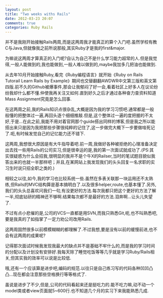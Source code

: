```yaml
---
layout: post
title: "Two weeks withs Rails"
date: 2012-03-23 20:07
comments: true
categories: Ruby Rails
---
```


并不是我刚开始接触Rails两周,而是这两周我才能真正的算个入门吧.虽然学校有教C与Java,但就像我之前所说那般,其实Ruby才是我的first&major.

为嘛说这两周才算真正的入门呢?自认为自己不是什么学习能力超常的人.但是我觉得,一般人能做到的,我也能做到,一般人难以做到的,maybe我加多几把油也能做到.
<!-- more -->
从去年10月开始接触Ruby,看完《Ruby编程语言》就开始《Ruby on Rails Tutorail Learn Rails by Example》期间也交替翻翻AWDWR中文第三版和英文第四版.前不久的Github被爆事件,那会让我郁闷了好一会,看着社区上好多人在议论纷纷我却什么都不懂.仲使我再关注又如何.直到好久之后才通过各种奋力查资料知道Mass Assignment究竟是怎么回事.

在这两周之前,我的Rails知识点很杂乱,大概是因为我的学习习惯吧.通常都是一般般懂的把整体过一遍,再回头逐个细细推敲.但是,这个整体过一遍的度把握的不太好,于是...在此之前,我能不用对着官网那个guide搭出同样的博客,但是我之所以能搭出来只是因为我把那些步骤很纯粹的记住了,这一步做完大概下一步要做啥死记了.呃,有时候发觉自己的记忆能力还不错下.

这两周,我想很大原因是有大牛指导着吧.前一周,我做好各种被拒绝的心理准备决定出去找一些用Rails的公司实习,但是很幸运的是,我的第一次面试就成功了.(PS:其实很疑惑为什么会招我,很明显的我并不是个牛X的Railser,当时的笔试题目貌似我答出来的也就一半那样吧；并且,在某网站上我发现我们的头头回复一名求职的实习生时说只招全职之类的.)

相较之以往,如今,我的学习也比较系统一些.虽然在多表关联那一块运用还不太熟练,但Rails的MVC结构算是基本搞明白了.以及很多helper,route,也基本懂了.另外,我们的头头总喜欢问我们一句,有没更好的方法.每次我都只把这个更好的方法了解一半,彻底钻研的精神还不够啊.结果每次都不是最好的方法.泪奔啊...让头儿失望了.

不过有点小悲催的是,公司的VCS一直都是用SVN,而我只熟悉Git,呃,也不叫熟悉吧,要是我真的了如指掌了一定力劝公司改用Rails.

这两周固然很多以前模模糊糊的都理解了.不过我想,要是没有以前的缓慢前进,也不会有这两周的成果呢?

记得那次面试时候我发现我最大的缺点并不是基础不牢什么的,而是我的学习时间的分配以及计划没有安排好.我每天除了睡觉吃饭等等几乎就是学习Ruby/Rails相关,但其实我的效率可以说是比较低.

哦,还有一个应该算是进步吧,编码的规范.以往只是自己练习写的代码各种凹凹凸凸...现在都会注意那些空格换行等等格式了.

虽说是进步了不少,但是,公司的代码看起来还是挺吃力的.能不吃力嘛,动不动一个model类或者view页面就5~600行.也不知道几个月的实习下来我能熟悉几成.
